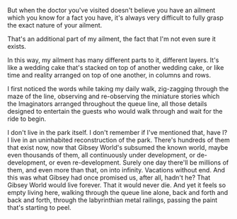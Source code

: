 But when the doctor you've visited doesn't believe you have an ailment which you know for a fact you have, it's always very difficult to fully grasp the exact nature of your ailment.

That's an additional part of my ailment, the fact that I'm not even sure it exists.

In this way, my ailment has many different parts to it, different layers. It's like a wedding cake that's stacked on top of another wedding cake, or like time and reality arranged on top of one another, in columns and rows.

I first noticed the words while taking my daily walk, zig-zagging through the maze of the line, observing and re-observing the miniature stories which the Imaginators arranged throughout the queue line, all those details designed to entertain the guests who would walk through and wait for the ride to begin.

I don't live in the park itself. I don't remember if I've mentioned that, have I? I live in an uninhabited reconstruction of the park. There's hundreds of them that exist now, now that Gibsey World's subsumed the known world, maybe even thousands of them, all continuously under development, or de-development, or even re-development. Surely one day there'll be millions of them, and even more than that, on into infinity. Vacations without end. And this was what Gibsey had once promised us, after all, hadn't he? That Gibsey World would live forever. That it would never die. And yet it feels so empty living here, walking through the queue line alone, back and forth and back and forth, through the labyrinthian metal railings, passing the paint that's starting to peel.